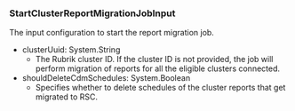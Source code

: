 ### StartClusterReportMigrationJobInput
The input configuration to start the report migration job.

- clusterUuid: System.String
  - The Rubrik cluster ID. If the cluster ID is not provided, the job will perform migration of reports for all the eligible clusters connected.
- shouldDeleteCdmSchedules: System.Boolean
  - Specifies whether to delete schedules of the cluster reports that get migrated to RSC.
